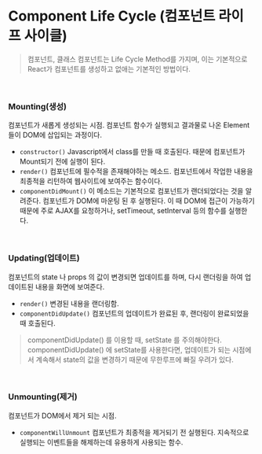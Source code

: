 # Component Life Cycle (컴포넌트 라이프 사이클)
> 컴포넌트, 클래스 컴포넌트는 Life Cycle Method를 가지며, 이는 기본적으로 React가 컴포넌트를 생성하고 없애는 기본적인 방법이다.
<br/>

### Mounting(생성)
컴포넌트가 새롭게 생성되는 시점. 컴포넌트 함수가 실행되고 결과물로 나온 Element들이 DOM에 삽입되는 과정이다.<br/>
+ ` constructor() ` Javascript에서 class를 만들 때 호출된다. 때문에 컴포넌트가 Mount되기 전에 실행이 된다.<br/>
+ ` render() ` 컴포넌트에 필수적을 존재해야하는 메소드. 컴포넌트에서 작업한 내용을 최종적을 리턴하여 웹사이트에 보여주는 함수이다.<br/>
+ ` componentDidMount() ` 이 메소드는 기본적으로 컴포넌트가 랜더되었다는 것을 알려준다. 컴포넌트가 DOM에 마운팅 된 후 실행된다. 이 때 DOM에 접근이 가능하기 때문에 주로 AJAX를 요청하거나, setTimeout, setInterval 등의 함수를 실행한다.
<br/>

### Updating(업데이트)
컴포넌트의 state 나 props 의 값이 변경되면 업데이트를 하며, 다시 랜더링을 하여 업데이트된 내용을 화면에 보여준다.<br/>
+ `render()` 변경된 내용을 랜더링함.
+ `componentDidUpdate()` 컴포넌트의 업데이트가 완료된 후, 랜더링이 완료되었을 때 호출된다.<br/>
 >componentDidUpdate() 를 이용할 때, setState 를 주의해야한다. componentDidUpdate() 에 setState를 사용한다면, 업데이트가 되는 시점에서 계속해서 state의 값을 변경하기 때문에 무한루프에 빠질 우려가 있다.
<br/>

### Unmounting(제거)
컴포넌트가 DOM에서 제거 되는 시점.<br/>
+ `componentWillUnmount` 컴포넌트가 최종적을 제거되기 전 실행된다. 지속적으로 실행되는 이벤트들을 해제하는데 유용하게 사용되는 함수.

<br/>
